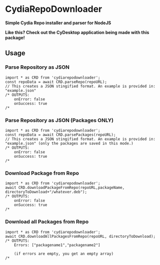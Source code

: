 # CydiaRepoDownloader
**Simple Cydia Repo installer and parser for NodeJS**

**Like this? Check out the <a src="https://github.com/DwifteJB/CyDesktop">CyDesktop</a> application being made with this package!**
## Usage

### Parse Repository as JSON

    import * as CRD from 'cydiarepodownloader';
    const repoData = await CRD.parseRepo(repoURL);
    // This creates a JSON stingified format. An example is provided in: "example.json"
    /* OUTPUTS:
        onError: false
        onSuccess: true
    /*

### Parse Repository as JSON (Packages ONLY)

    import * as CRD from 'cydiarepodownloader';
    const repoData = await CRD.parsePackages(repoURL);
    // This creates a JSON stingified format. An example is provided in: "example.json" (only the packages are saved in this mode.)
    /* OUTPUTS:
        onError: false
        onSuccess: true
    /*


### Download Package from Repo

    import * as CRD from 'cydiarepodownloader';
    await CRD.downloadPackageFromRepo(repoURL,packageName, directoryToDownload+"/whatever.deb");
    /* OUTPUTS:
        onError: false
        onSuccess: true
    /*

### Download all Packages from Repo

    import * as CRD from 'cydiarepodownloader';
    await CRD.downloadAllPackagesFromRepo(repoURL, directoryToDownload);
    /* OUTPUTS:
        Errors: ["packagename1","packagename2"]

        (if errors are empty, you get an empty array)
    /*